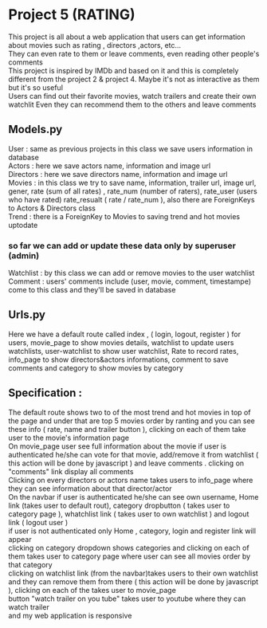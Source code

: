 # Project 5 (RATING)
This project is all about a web application that users can get information about movies such as rating , directors ,actors, etc… <br/>
They can even rate to them or leave comments, even reading other people's comments <br/>
This project is inspired by IMDb and based on it and this is completely different from the project 2 & project 4. Maybe it's not as interactive as them but it's so useful <br/>
Users can find out their favorite movies, watch trailers and create their own watchlit
Even they can recommend them to the others and leave comments <br/>

## Models.py
User : same as previous projects in this class we save users information in database <br/>
Actors : here we save actors name, information and image url <br/> 
Directors : here we save directors name, information and image url <br/>
Movies : in this class we try to save name, information, trailer url, image url, gener, 
rate (sum of all rates) , rate_num (number of raters), rate_user (users who have rated)
rate_resualt ( rate / rate_num ), also there are ForeignKeys to Actors & Directors class <br/>
Trend : there is a ForeignKey to Movies to saving trend and hot movies uptodate
### so far we can add or update these data only by superuser (admin) <br/>
Watchlist : by this class we can add or remove movies to the user watchlist <br/>
Comment : users' comments include (user, movie, comment, timestampe) come to this class and they'll be saved in database <br/>

## Urls.py 
Here we have a default route called index , ( login, logout, register ) for users, movie_page to show movies details, watchlist to update users watchlists, user-watchlist to show user watchlist, 
Rate to record rates, info_page to show directors&actors informations, comment to save comments and category to show movies by category

## Specification :
The default route shows two to of the most trend and hot movies in top of the page and under that are top 5 movies order by ranting and you can see these info ( rate, name and trailer button ), clicking on each of them take user to the movie's information page<br/>
On movie_page user see full information about the movie if user is authenticated he/she can vote for that movie, add/remove it from watchlist ( this action will be done by javascript ) and leave comments . clicking on "comments" link display all comments<br/>
Clicking on every directors or actors name takes users to info_page where they can see information about that director/actor<br/>
On the navbar if user is authenticated he/she can see own username, Home link (takes user to default rout), category dropbutton ( takes user to category page ), whatchlist link ( takes user to own watchlist ) and logout link ( logout user )<br/>
if user is not authenticated only Home , category, login and register link will appear<br/>
clicking on category dropdown shows  categories and clicking on each of them takes user to category page where user can see all movies order by that category <br/>
clicking on watchlist link (from the navbar)takes users to their own watchlist and they can remove them from there ( this action will be done by javascript ), clicking on each of the takes user to movie_page<br/>
button "watch trailer on you tube" takes user to youtube where they can watch trailer <br/> 
and my web application is responsive

